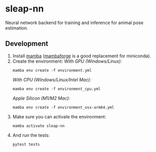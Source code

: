 # sleap-nn
Neural network backend for training and inference for animal pose estimation.

## Development

1. Install [mamba](https://mamba.readthedocs.io/en/latest/installation.html) ([mambaforge](https://github.com/conda-forge/miniforge#mambaforge) is a good replacement for miniconda).
2. Create the environment:
    *With GPU (Windows/Linux):*
    ```
    mamba env create -f environment.yml
    ```
    *With CPU (Windows/Linux/Intel Mac):*
    ```
    mamba env create -f environment_cpu.yml
    ```
    *Apple Silicon (M1/M2 Mac):*
    ```
    mamba env create -f environment_osx-arm64.yml
    ```
3. Make sure you can activate the environment:
    ```
    mamba activate sleap-nn
    ```
 4. And run the tests:
    ```
    pytest tests
    ```